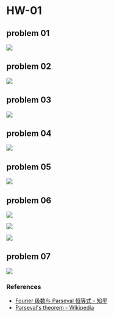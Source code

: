 # HW-01

## problem 01

![](HW-01-01.drawio.svg)

## problem 02

![](HW-01-02.drawio.svg)

## problem 03

![](HW-01-03.drawio.svg)

## problem 04

![](HW-01-04.drawio.svg)

## problem 05

![](HW-01-05.drawio.svg)

## problem 06

![](HW-01-06.drawio.svg)

[](code/ques_01_06.m ":include :type=code matlab")

![](figure/ques_01_06_Amplitude.png)

![](figure/ques_01_06_Phase.png)

## problem 07

![](HW-01-07.drawio.svg)

[](code/ques_01_07.m ":include :type=code matlab")

### References

- [Fourier 级数与 Parseval 恒等式 - 知乎](https://zhuanlan.zhihu.com/p/118249951)
- [Parseval's theorem - Wikipedia](https://en.wikipedia.org/wiki/Parseval%27s_theorem)
